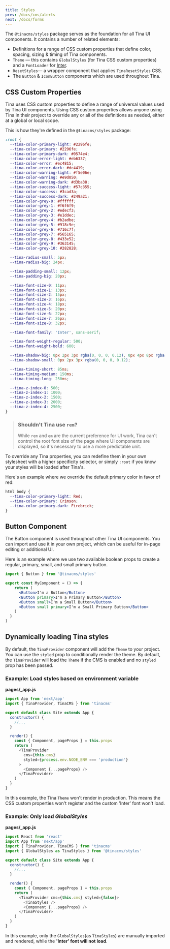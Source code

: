 ```yaml
---
title: Styles
prev: /docs/cms/alerts
next: /docs/forms
---
```


The `@tinacms/styles` package serves as the foundation for all Tina UI components. It contains a number of related elements:

- Definitions for a range of CSS custom properties that define color, spacing, sizing & timing of Tina components.
- `Theme` — this contains `GlobalStyles` (for Tina CSS custom properties) and a `FontLoader` for [Inter](https://rsms.me/inter/).
- `ResetStyles`— a wrapper component that applies `TinaResetStyles` CSS.
- The `Button` & `IconButton` components which are used throughout Tina.

## CSS Custom Properties

Tina uses CSS custom properties to define a range of universal values used by Tina UI components. Using CSS custom properties allows anyone using Tina in their project to override any or all of the definitions as needed, either at a global or local scope.

This is how they're defined in the `@tinacms/styles` package:

```css
:root {
  --tina-color-primary-light: #2296fe;
  --tina-color-primary: #2296fe;
  --tina-color-primary-dark: #0574e4;
  --tina-color-error-light: #eb6337;
  --tina-color-error: #ec4815;
  --tina-color-error-dark: #dc4419;
  --tina-color-warning-light: #f5e06e;
  --tina-color-warning: #e9d050;
  --tina-color-warning-dark: #d3ba38;
  --tina-color-success-light: #57c355;
  --tina-color-success: #3cad3a;
  --tina-color-success-dark: #249a21;
  --tina-color-grey-0: #ffffff;
  --tina-color-grey-1: #f6f6f9;
  --tina-color-grey-2: #edecf3;
  --tina-color-grey-3: #e1ddec;
  --tina-color-grey-4: #b2adbe;
  --tina-color-grey-5: #918c9e;
  --tina-color-grey-6: #716c7f;
  --tina-color-grey-7: #565165;
  --tina-color-grey-8: #433e52;
  --tina-color-grey-9: #363145;
  --tina-color-grey-10: #282828;

  --tina-radius-small: 5px;
  --tina-radius-big: 24px;

  --tina-padding-small: 12px;
  --tina-padding-big: 20px;

  --tina-font-size-0: 11px;
  --tina-font-size-1: 13px;
  --tina-font-size-2: 15px;
  --tina-font-size-3: 16px;
  --tina-font-size-4: 18px;
  --tina-font-size-5: 20px;
  --tina-font-size-6: 22px;
  --tina-font-size-7: 26px;
  --tina-font-size-8: 32px;

  --tina-font-family: 'Inter', sans-serif;

  --tina-font-weight-regular: 500;
  --tina-font-weight-bold: 600;

  --tina-shadow-big: 0px 2px 3px rgba(0, 0, 0, 0.12), 0px 4px 8px rgba(48, 48, 48, 0.1);
  --tina-shadow-small: 0px 2px 3px rgba(0, 0, 0, 0.12);

  --tina-timing-short: 85ms;
  --tina-timing-medium: 150ms;
  --tina-timing-long: 250ms;

  --tina-z-index-0: 500;
  --tina-z-index-1: 1000;
  --tina-z-index-2: 1500;
  --tina-z-index-3: 2000;
  --tina-z-index-4: 2500;
}
```

> ### Shouldn't Tina use `rem`?
>
> While `rem` and `em` are the current preference for UI work, Tina can't control the root font size of the page where UI components are displayed, so it's necessary to use a more predictable unit.

To override any Tina properties, you can redefine them in your own stylesheet with a higher specificity selector, or simply `:root` if you know your styles will be loaded after Tina's.

Here's an example where we override the default primary color in favor of red:

```css
html body {
  --tina-color-primary-light: Red;
  --tina-color-primary: Crimson;
  --tina-color-primary-dark: Firebrick;
}
```

## Button Component

The Button component is used throughout other Tina UI components. You can import and use it in your own project, which can be useful for in-page editing or additional UI.

Here is an example where we use two available boolean props to create a regular, primary, small, and small primary button.

```jsx
import { Button } from '@tinacms/styles'

export const MyComponent = () => {
    return (
      <Button>I'm a Button</Button>
      <Button primary>I'm a Primary Button</Button>
      <Button small>I'm a Small Button</Button>
      <Button small primary>I'm a Small Primary Button</Button>
    )
  }
)
```

## Dynamically loading Tina styles

By default, the `TinaProvider` component will add the `Theme` to your project. You can use the `styled` prop to conditionally render the theme. By default, the `TinaProvider` will load the `Theme` if the CMS is enabled and no `styled` prop has been passed.

### Example: Load styles based on environment variable

**pages/\_app.js**

```js
import App from 'next/app'
import { TinaProvider, TinaCMS } from 'tinacms'

export default class Site extends App {
  constructor() {
    //...
  }

  render() {
    const { Component, pageProps } = this.props
    return (
      <TinaProvider
        cms={this.cms}
        styled={process.env.NODE_ENV === 'production'}
      >
        <Component {...pageProps} />
      </TinaProvider>
    )
  }
}
```

In this example, the Tina `Theme` won't render in production. This means the CSS custom properties won't register and the custom 'Inter' font won't load.

### Example: Only load _GlobalStyles_

**pages/\_app.js**

```js
import React from 'react'
import App from 'next/app'
import { TinaProvider, TinaCMS } from 'tinacms'
import { GlobalStyles as TinaStyles } from '@tinacms/styles'

export default class Site extends App {
  constructor() {
    //...
  }

  render() {
    const { Component, pageProps } = this.props
    return (
      <TinaProvider cms={this.cms} styled={false}>
        <TinaStyles />
        <Component {...pageProps} />
      </TinaProvider>
    )
  }
}
```

In this example, only the `GlobalStyles`(as `TinaStyles`) are manually imported and rendered, while the **'Inter' font will not load**.
